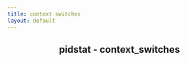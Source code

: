 ```yaml
---
title: context switches
layout: default
---
```


<center><h2>pidstat - context_switches</h2></center>
<div id="chart_1">
	<script>
        create_graph("lineChart", "timeseries", "chart_1", "voluntary_switches_sec", null, null, { csvfiles: [ "csv/context_switches_voluntary_switches_sec.csv" ], threshold: 100 });
	</script>
</div>
